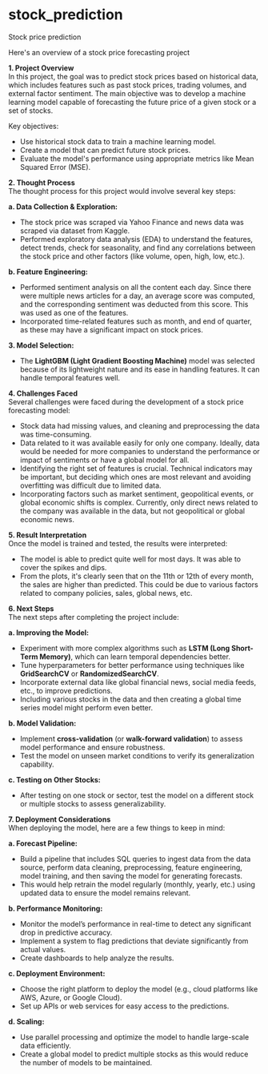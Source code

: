# stock_prediction
Stock price prediction

Here's an overview of a stock price forecasting project

**1. Project Overview**  
In this project, the goal was to predict stock prices based on historical data, which includes features such as past stock prices, trading volumes, and external factor sentiment. The main objective was to develop a machine learning model capable of forecasting the future price of a given stock or a set of stocks.  

Key objectives:
- Use historical stock data to train a machine learning model.
- Create a model that can predict future stock prices.
- Evaluate the model's performance using appropriate metrics like Mean Squared Error (MSE).

**2. Thought Process**  
The thought process for this project would involve several key steps:

  **a. Data Collection & Exploration:**  
  - The stock price was scraped via Yahoo Finance and news data was scraped via dataset from Kaggle.  
  - Performed exploratory data analysis (EDA) to understand the features, detect trends, check for seasonality, and find any correlations between the stock price and other factors (like volume, open, high, low, etc.).  

  **b. Feature Engineering:**  
  - Performed sentiment analysis on all the content each day. Since there were multiple news articles for a day, an average score was computed, and the corresponding sentiment was deducted from this score. This was used as one of the features.  
  - Incorporated time-related features such as month, and end of quarter, as these may have a significant impact on stock prices.  

**3. Model Selection:**  
- The **LightGBM (Light Gradient Boosting Machine)** model was selected because of its lightweight nature and its ease in handling features. It can handle temporal features well.

**4. Challenges Faced**  
Several challenges were faced during the development of a stock price forecasting model:
- Stock data had missing values, and cleaning and preprocessing the data was time-consuming.
- Data related to it was available easily for only one company. Ideally, data would be needed for more companies to understand the performance or impact of sentiments or have a global model for all.
- Identifying the right set of features is crucial. Technical indicators may be important, but deciding which ones are most relevant and avoiding overfitting was difficult due to limited data.
- Incorporating factors such as market sentiment, geopolitical events, or global economic shifts is complex. Currently, only direct news related to the company was available in the data, but not geopolitical or global economic news.

**5. Result Interpretation**  
Once the model is trained and tested, the results were interpreted:
- The model is able to predict quite well for most days. It was able to cover the spikes and dips. 
- From the plots, it's clearly seen that on the 11th or 12th of every month, the sales are higher than predicted. This could be due to various factors related to company policies, sales, global news, etc.

**6. Next Steps**  
The next steps after completing the project include:

  **a. Improving the Model:**  
  - Experiment with more complex algorithms such as **LSTM (Long Short-Term Memory)**, which can learn temporal dependencies better.  
  - Tune hyperparameters for better performance using techniques like **GridSearchCV** or **RandomizedSearchCV**.  
  - Incorporate external data like global financial news, social media feeds, etc., to improve predictions.  
  - Including various stocks in the data and then creating a global time series model might perform even better.  

  **b. Model Validation:**  
  - Implement **cross-validation** (or **walk-forward validation**) to assess model performance and ensure robustness.  
  - Test the model on unseen market conditions to verify its generalization capability.

  **c. Testing on Other Stocks:**  
  - After testing on one stock or sector, test the model on a different stock or multiple stocks to assess generalizability.

**7. Deployment Considerations**  
When deploying the model, here are a few things to keep in mind:

  **a. Forecast Pipeline:**  
  - Build a pipeline that includes SQL queries to ingest data from the data source, perform data cleaning, preprocessing, feature engineering, model training, and then saving the model for generating forecasts.  
  - This would help retrain the model regularly (monthly, yearly, etc.) using updated data to ensure the model remains relevant.

  **b. Performance Monitoring:**  
  - Monitor the model’s performance in real-time to detect any significant drop in predictive accuracy.  
  - Implement a system to flag predictions that deviate significantly from actual values.  
  - Create dashboards to help analyze the results.

  **c. Deployment Environment:**  
  - Choose the right platform to deploy the model (e.g., cloud platforms like AWS, Azure, or Google Cloud).  
  - Set up APIs or web services for easy access to the predictions.

  **d. Scaling:**  
  - Use parallel processing and optimize the model to handle large-scale data efficiently.  
  - Create a global model to predict multiple stocks as this would reduce the number of models to be maintained.


